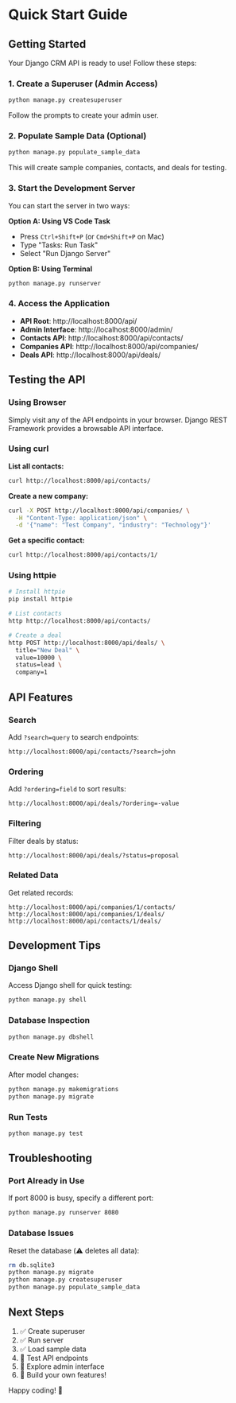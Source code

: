 # Quick Start Guide

## Getting Started

Your Django CRM API is ready to use! Follow these steps:

### 1. Create a Superuser (Admin Access)

```bash
python manage.py createsuperuser
```

Follow the prompts to create your admin user.

### 2. Populate Sample Data (Optional)

```bash
python manage.py populate_sample_data
```

This will create sample companies, contacts, and deals for testing.

### 3. Start the Development Server

You can start the server in two ways:

**Option A: Using VS Code Task**
- Press `Ctrl+Shift+P` (or `Cmd+Shift+P` on Mac)
- Type "Tasks: Run Task"
- Select "Run Django Server"

**Option B: Using Terminal**
```bash
python manage.py runserver
```

### 4. Access the Application

- **API Root**: http://localhost:8000/api/
- **Admin Interface**: http://localhost:8000/admin/
- **Contacts API**: http://localhost:8000/api/contacts/
- **Companies API**: http://localhost:8000/api/companies/
- **Deals API**: http://localhost:8000/api/deals/

## Testing the API

### Using Browser
Simply visit any of the API endpoints in your browser. Django REST Framework provides a browsable API interface.

### Using curl

**List all contacts:**
```bash
curl http://localhost:8000/api/contacts/
```

**Create a new company:**
```bash
curl -X POST http://localhost:8000/api/companies/ \
  -H "Content-Type: application/json" \
  -d '{"name": "Test Company", "industry": "Technology"}'
```

**Get a specific contact:**
```bash
curl http://localhost:8000/api/contacts/1/
```

### Using httpie

```bash
# Install httpie
pip install httpie

# List contacts
http http://localhost:8000/api/contacts/

# Create a deal
http POST http://localhost:8000/api/deals/ \
  title="New Deal" \
  value=10000 \
  status=lead \
  company=1
```

## API Features

### Search
Add `?search=query` to search endpoints:
```
http://localhost:8000/api/contacts/?search=john
```

### Ordering
Add `?ordering=field` to sort results:
```
http://localhost:8000/api/deals/?ordering=-value
```

### Filtering
Filter deals by status:
```
http://localhost:8000/api/deals/?status=proposal
```

### Related Data
Get related records:
```
http://localhost:8000/api/companies/1/contacts/
http://localhost:8000/api/companies/1/deals/
http://localhost:8000/api/contacts/1/deals/
```

## Development Tips

### Django Shell
Access Django shell for quick testing:
```bash
python manage.py shell
```

### Database Inspection
```bash
python manage.py dbshell
```

### Create New Migrations
After model changes:
```bash
python manage.py makemigrations
python manage.py migrate
```

### Run Tests
```bash
python manage.py test
```

## Troubleshooting

### Port Already in Use
If port 8000 is busy, specify a different port:
```bash
python manage.py runserver 8080
```

### Database Issues
Reset the database (⚠️ deletes all data):
```bash
rm db.sqlite3
python manage.py migrate
python manage.py createsuperuser
python manage.py populate_sample_data
```

## Next Steps

1. ✅ Create superuser
2. ✅ Run server
3. ✅ Load sample data
4. 🔨 Test API endpoints
5. 🔨 Explore admin interface
6. 🔨 Build your own features!

Happy coding! 🚀
